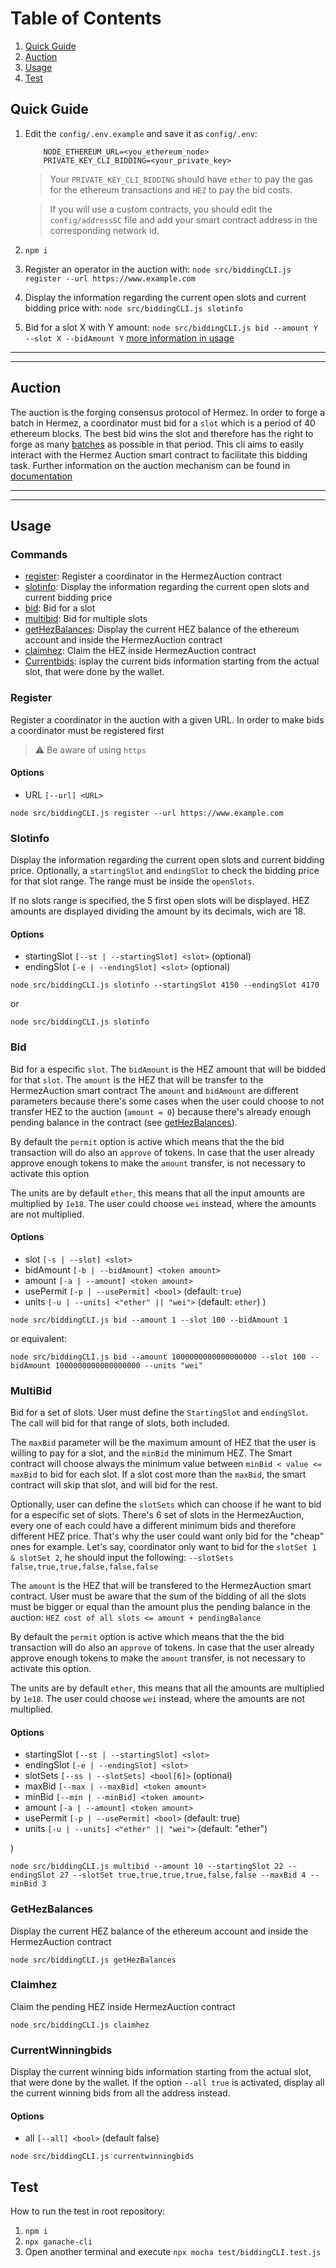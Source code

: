 # Table of Contents

1. [Quick Guide](#1)
2. [Auction](#9)
3. [Usage](#2)
4. [Test](#10)

## Quick Guide <a id="1"></a>

1. Edit the `config/.env.example` and save it as `config/.env`:

   ```
       NODE_ETHEREUM_URL=<you_ethereum_node>
       PRIVATE_KEY_CLI_BIDDING=<your_private_key>
   ```

   > Your `PRIVATE_KEY_CLI_BIDDING` should have `ether` to pay the gas for the ethereum transactions and `HEZ` to pay the bid costs.

   > If you will use a custom contracts, you should edit the `config/addressSC` file and add your smart contract address in the corresponding network id.

2. `npm i`
3. Register an operator in the auction with: `node src/biddingCLI.js register --url https://www.example.com`
4. Display the information regarding the current open slots and current bidding price with: `node src/biddingCLI.js slotinfo`
5. Bid for a slot X with Y amount: `node src/biddingCLI.js bid --amount Y --slot X --bidAmount Y` [more information in usage](#5)

---

---

## Auction <a id="9"></a>

The auction is the forging consensus protocol of Hermez.
In order to forge a batch in Hermez, a coordinator must bid for a `slot` which is a period of 40 ethereum blocks.
The best bid wins the slot and therefore has the right to forge as many [batches](https://docs.hermez.io/#/developers/glossary?id=batch) as possible in that period.
This cli aims to easily interact with the Hermez Auction smart contract to facilitate this bidding task.
Further information on the auction mechanism can be found in [documentation](https://docs.hermez.io/#/developers/protocol/consensus/consensus?id=auction)

---

---

## Usage <a id="2"></a>

### Commands

- [register](#3): Register a coordinator in the HermezAuction contract
- [slotinfo](#4): Display the information regarding the current open slots and current bidding price
- [bid](#5): Bid for a slot
- [multibid](#6): Bid for multiple slots
- [getHezBalances](#7): Display the current HEZ balance of the ethereum account and inside the HermezAuction contract
- [claimhez](#8): Claim the HEZ inside HermezAuction contract
- [Currentbids](#9): isplay the current bids information starting from the actual slot, that were done by the wallet.

### Register <a id="3"></a>

Register a coordinator in the auction with a given URL. In order to make bids a coordinator must be registered first

> :warning: Be aware of using `https`

#### Options

- URL `[--url] <URL>`

```bash=
node src/biddingCLI.js register --url https://www.example.com
```

### Slotinfo <a id="4"></a>

Display the information regarding the current open slots and current bidding price.
Optionally, a `startingSlot` and `endingSlot` to check the bidding price for that slot range. The range must be inside the `openSlots`.

If no slots range is specified, the 5 first open slots will be displayed.
HEZ amounts are displayed dividing the amount by its decimals, wich are 18.

#### Options

- startingSlot `[--st | --startingSlot] <slot>` (optional)
- endingSlot `[-e | --endingSlot] <slot>` (optional)

```bash=
node src/biddingCLI.js slotinfo --startingSlot 4150 --endingSlot 4170
```

or

```bash=
node src/biddingCLI.js slotinfo
```

### Bid <a id="5"></a>

Bid for a especific `slot`. The `bidAmount` is the HEZ amount that will be bidded for that `slot`. The `amount` is the HEZ that will be transfer to the HermezAuction smart contract
The `amount` and `bidAmount` are different parameters because there's some cases when the user could choose to not transfer HEZ to the auction (`amount = 0`) because there's already enough pending balance in the contract (see [getHezBalances](#7)).

By default the `permit` option is active which means that the the bid transaction will do also an `approve` of tokens.
In case that the user already approve enough tokens to make the `amount` transfer, is not necessary to activate this option

The units are by default `ether`, this means that all the input amounts are multiplied by `1e18`. The user could choose `wei` instead, where the amounts are not multiplied.

#### Options

- slot `[-s | --slot] <slot>`
- bidAmount `[-b | --bidAmount] <token amount>`
- amount `[-a | --amount] <token amount>`
- usePermit `[-p | --usePermit] <bool>` (default: `true`)
- units `[-u | --units] <"ether" || "wei">` (default: `ether`)
  )

```bash=
node src/biddingCLI.js bid --amount 1 --slot 100 --bidAmount 1
```

or equivalent:

```bash=
node src/biddingCLI.js bid --amount 1000000000000000000 --slot 100 --bidAmount 1000000000000000000 --units "wei"
```

### MultiBid <a id="6"></a>

Bid for a set of slots.
User must define the `StartingSlot` and `endingSlot`. The call will bid for that range of slots, both included.

The `maxBid` parameter will be the maximum amount of HEZ that the user is willing to pay for a slot, and the `minBid` the minimum HEZ.
The Smart contract will choose always the minimum value between `minBid < value <= maxBid` to bid for each slot. If a slot cost more than the `maxBid`, the smart contract will skip that slot, and will bid for the rest.

Optionally, user can define the `slotSets` which can choose if he want to bid for a especific set of slots. There's 6 set of slots in the HermezAuction, every one of each could have a different minimum bids and therefore different HEZ price. That's why the user could want only bid for the "cheap" ones for example. Let's say, coordinator only want to bid for the `slotSet 1 & slotSet 2`, he should input the following:
`--slotSets false,true,true,false,false,false`

The `amount` is the HEZ that will be transfered to the HermezAuction smart contract.
User must be aware that the sum of the bidding of all the slots must be bigger or equal than the amount plus the pending balance in the auction:
`HEZ cost of all slots <= amount + pendingBalance`

By default the `permit` option is active which means that the the bid transaction will do also an `approve` of tokens.
In case that the user already approve enough tokens to make the `amount` transfer, is not necessary to activate this option.

The units are by default `ether`, this means that all the amounts are multiplied by `1e18`. The user could choose `wei` instead, where the amounts are not multiplied.

#### Options

- startingSlot `[--st | --startingSlot] <slot>`
- endingSlot `[-e | --endingSlot] <slot>`
- slotSets `[--ss | --slotSets] <bool[6]>` (optional)
- maxBid `[--max | --maxBid] <token amount>`
- minBid `[--min | --minBid] <token amount>`
- amount `[-a | --amount] <token amount>`
- usePermit `[-p | --usePermit] <bool>` (default: true)
- units `[-u | --units] <"ether" || "wei">` (default: "ether")

)

```bash=
node src/biddingCLI.js multibid --amount 10 --startingSlot 22 --endingSlot 27 --slotSet true,true,true,true,false,false --maxBid 4 --minBid 3
```

### GetHezBalances <a id="7"></a>

Display the current HEZ balance of the ethereum account and inside the HermezAuction contract

```bash=
node src/biddingCLI.js getHezBalances
```

### Claimhez <a id="8"></a>

Claim the pending HEZ inside HermezAuction contract

```bash=
node src/biddingCLI.js claimhez
```

### CurrentWinningbids <a id="9"></a>

Display the current winning bids information starting from the actual slot, that were done by the wallet.
If the option `--all true` is activated, display all the current winning bids from all the address instead.

#### Options

- all `[--all] <bool>` (default false)

```bash=
node src/biddingCLI.js currentwinningbids
```

## Test <a id="10"></a>

How to run the test in root repository:

1. `npm i`
2. `npx ganache-cli`
3. Open another terminal and execute `npx mocha test/biddingCLI.test.js`
